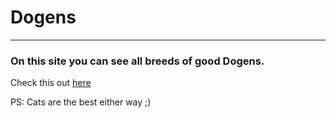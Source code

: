 # Dogens

-----------------------

### On this site you can see all breeds of good Dogens.

Check this out [here](https://janszczepan.github.io/Dogens/)

PS: Cats are the best either way ;)